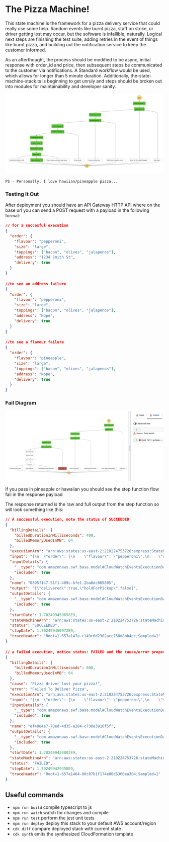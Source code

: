 # The Pizza Machine!

This state machine is the framework for a pizza delivery service that could really use some help.  Random events like burnt pizza, staff on strike, or driver getting lost may occur, but the software is infallible, naturally.  Logical next steps are finishing the test suite, adding retries in the event of things like burnt pizza, and building out the notification service to keep the customer informed.

As an afterthought, the process should be modified to be async, initial response with order_id and price, then subsequent steps be communicated to the customer via notifications.  A Standard workflow would be used, which allows for longer than 5 minute duration.  Additionally, the-state-machine-stack.ts is beginning to get unruly and steps should be broken out into modules for maintainability and developer sanity.

![Architecture](img/Architecture.png)

`PS - Personally, I love hawiian/pineapple pizza...`

### Testing It Out

After deployment you should have an API Gateway HTTP API where on the base url you can send a POST request with a payload in the following format:

```json
// for a succesful execution
{
  "order": {
    "flavour": "pepperoni",
    "size": "large",
    "toppings": ["bacon", "olives", "jalapenos"],
    "address": "1234 Smith St",
    "delivery": true
  }
}

//to see an address failure
{
  "order": {
    "flavour": "pepperoni",
    "size": "large",
    "toppings": ["bacon", "olives", "jalapenos"],
    "address": "Nope",
    "delivery": true
  }
}

//to see a flavour failure
{
  "order": {
    "flavour": "pineapple",
    "size": "large",
    "toppings": ["bacon", "olives", "jalapenos"],
    "address": "Nope",
    "delivery": true
  }
}
```

### Fail Diagram


![Architecture](img/PizzaFail.png)

If you pass in pineapple or hawaiian you should see the step function flow fail in the response payload

The response returned is the raw and full output from the step function so will look something like this:

```json
// A successful execution, note the status of SUCCEEDED
{
  "billingDetails": {
    "billedDurationInMilliseconds": 400,
    "billedMemoryUsedInMB": 64
  },
  "executionArn": "arn:aws:states:us-east-2:210224753726:express:StateMachine2E01A3A5-URsMbJzjRViU:0895f147-51f1-409c-bfe1-2ba0dc089805:048831ab-4a1a-4510-a782-cdf965fd4d53",
  "input": "{\n  \"order\": {\n    \"flavour\": \"pepperoni\",\n    \"size\": \"large\",\n    \"toppings\": [\"bacon\", \"olives\", \"jalapenos\"],\n    \"address\": \"1234 Smith St\",\n    \"delivery\": true\n  }\n}",
  "inputDetails": {
    "__type": "com.amazonaws.swf.base.model#CloudWatchEventsExecutionDataDetails",
    "included": true
  },
  "name": "0895f147-51f1-409c-bfe1-2ba0dc089805",
  "output": "{\"delivered\":true,\"holdForPickup\":false}",
  "outputDetails": {
    "__type": "com.amazonaws.swf.base.model#CloudWatchEventsExecutionDataDetails",
    "included": true
  },
  "startDate": 1.702499450658E9,
  "stateMachineArn": "arn:aws:states:us-east-2:210224753726:stateMachine:StateMachine2E01A3A5-URsMbJzjRViU",
  "status": "SUCCEEDED",
  "stopDate": 1.702499450972E9,
  "traceHeader": "Root=1-657a147a-c149c6d2302acc758d8bb4ec;Sampled=1"
}

// a failed execution, notice status: FAILED and the cause/error properties
{
  "billingDetails": {
    "billedDurationInMilliseconds": 600,
    "billedMemoryUsedInMB": 64
  },
  "cause": "Pizza driver lost your pizza!",
  "error": "Failed To Deliver Pizza",
  "executionArn": "arn:aws:states:us-east-2:210224753726:express:StateMachine2E01A3A5-URsMbJzjRViU:ef4984e7-78ed-4d35-a284-c738e3916f5f:9700599e-1049-44c5-8e2a-9754071b65ce",
  "input": "{\n  \"order\": {\n    \"flavour\": \"pepperoni\",\n    \"size\": \"large\",\n    \"toppings\": [\"bacon\", \"olives\", \"jalapenos\"],\n    \"address\": \"1234 Smith St\",\n    \"delivery\": true\n  }\n}",
  "inputDetails": {
    "__type": "com.amazonaws.swf.base.model#CloudWatchEventsExecutionDataDetails",
    "included": true
  },
  "name": "ef4984e7-78ed-4d35-a284-c738e3916f5f",
  "outputDetails": {
    "__type": "com.amazonaws.swf.base.model#CloudWatchEventsExecutionDataDetails",
    "included": true
  },
  "startDate": 1.702499428802E9,
  "stateMachineArn": "arn:aws:states:us-east-2:210224753726:stateMachine:StateMachine2E01A3A5-URsMbJzjRViU",
  "status": "FAILED",
  "stopDate": 1.702499429358E9,
  "traceHeader": "Root=1-657a1464-80c87b1f174e80d5366ea304;Sampled=1"
}
```

## Useful commands

 * `npm run build`   compile typescript to js
 * `npm run watch`   watch for changes and compile
 * `npm run test`    perform the jest unit tests
 * `npm run deploy`      deploy this stack to your default AWS account/region
 * `cdk diff`        compare deployed stack with current state
 * `cdk synth`       emits the synthesized CloudFormation template
